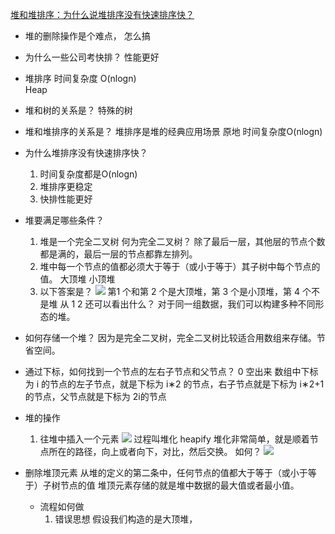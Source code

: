 [堆和堆排序：为什么说堆排序没有快速排序快？](https://time.geekbang.org/column/article/69913)

- 堆的删除操作是个难点， 怎么搞

- 为什么一些公司考快排？
    性能更好
- 堆排序 时间复杂度 O(nlogn)  
    Heap
- 堆和树的关系是？
    特殊的树
- 堆和堆排序的关系是？
    堆排序是堆的经典应用场景
    原地   时间复杂度O(nlogn)
- 为什么堆排序没有快速排序快？
    1. 时间复杂度都是O(nlogn)
    2. 堆排序更稳定
    3. 快排性能更好

- 堆要满足哪些条件？
    1. 堆是一个完全二叉树
        何为完全二叉树？
        除了最后一层，其他层的节点个数都是满的，最后一层的节点都靠左排列。
    2. 堆中每一个节点的值都必须大于等于（或小于等于）其子树中每个节点的值。
        大顶堆   小顶堆
    3. 以下答案是？
    ![](https://static001.geekbang.org/resource/image/4c/99/4c452a1ad3b2d152daa2727d06097099.jpg)
    第1 个和第 2 个是大顶堆，第 3 个是小顶堆，第 4 个不是堆
    从 1  2 还可以看出什么？
     对于同一组数据，我们可以构建多种不同形态的堆。
    
- 如何存储一个堆？
    因为是完全二叉树，完全二叉树比较适合用数组来存储。节省空间。

- 通过下标，如何找到一个节点的左右子节点和父节点？
    0 空出来
    数组中下标为 i 的节点的左子节点，就是下标为 i∗2 的节点，右子节点就是下标为 i∗2+1 的节点，父节点就是下标为 2i​ 的节点
- 堆的操作
    1. 往堆中插入一个元素
    ![](https://static001.geekbang.org/resource/image/e5/22/e578654f930002a140ebcf72b11eb722.jpg)
    过程叫堆化  heapify
    堆化非常简单，就是顺着节点所在的路径，向上或者向下，对比，然后交换。
    如何？
    ![](https://static001.geekbang.org/resource/image/e3/0e/e3744661e038e4ae570316bc862b2c0e.jpg)

- 删除堆顶元素
    从堆的定义的第二条中，任何节点的值都大于等于（或小于等于）子树节点的值
    堆顶元素存储的就是堆中数据的最大值或者最小值。
    - 流程如何做
        1. 错误思想
        假设我们构造的是大顶堆，